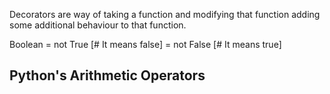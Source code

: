
Decorators are way of taking a function and modifying that function adding some additional behaviour to that function. 

Boolean 
= not True  [# It means false]
= not False [# It means true]

## Python's Arithmetic Operators

